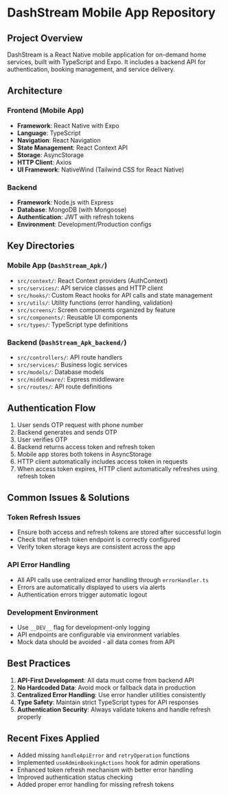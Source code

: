# DashStream Mobile App Repository

## Project Overview
DashStream is a React Native mobile application for on-demand home services, built with TypeScript and Expo. It includes a backend API for authentication, booking management, and service delivery.

## Architecture

### Frontend (Mobile App)
- **Framework**: React Native with Expo
- **Language**: TypeScript
- **Navigation**: React Navigation
- **State Management**: React Context API
- **Storage**: AsyncStorage
- **HTTP Client**: Axios
- **UI Framework**: NativeWind (Tailwind CSS for React Native)

### Backend
- **Framework**: Node.js with Express
- **Database**: MongoDB (with Mongoose)
- **Authentication**: JWT with refresh tokens
- **Environment**: Development/Production configs

## Key Directories

### Mobile App (`DashStream_Apk/`)
- `src/context/`: React Context providers (AuthContext)
- `src/services/`: API service classes and HTTP client
- `src/hooks/`: Custom React hooks for API calls and state management
- `src/utils/`: Utility functions (error handling, validation)
- `src/screens/`: Screen components organized by feature
- `src/components/`: Reusable UI components
- `src/types/`: TypeScript type definitions

### Backend (`DashStream_Apk_backend/`)
- `src/controllers/`: API route handlers
- `src/services/`: Business logic services
- `src/models/`: Database models
- `src/middleware/`: Express middleware
- `src/routes/`: API route definitions

## Authentication Flow
1. User sends OTP request with phone number
2. Backend generates and sends OTP
3. User verifies OTP
4. Backend returns access token and refresh token
5. Mobile app stores both tokens in AsyncStorage
6. HTTP client automatically includes access token in requests
7. When access token expires, HTTP client automatically refreshes using refresh token

## Common Issues & Solutions

### Token Refresh Issues
- Ensure both access and refresh tokens are stored after successful login
- Check that refresh token endpoint is correctly configured
- Verify token storage keys are consistent across the app

### API Error Handling
- All API calls use centralized error handling through `errorHandler.ts`
- Errors are automatically displayed to users via alerts
- Authentication errors trigger automatic logout

### Development Environment
- Use `__DEV__` flag for development-only logging
- API endpoints are configurable via environment variables
- Mock data should be avoided - all data comes from API

## Best Practices
1. **API-First Development**: All data must come from backend API
2. **No Hardcoded Data**: Avoid mock or fallback data in production
3. **Centralized Error Handling**: Use error handler utilities consistently
4. **Type Safety**: Maintain strict TypeScript types for API responses
5. **Authentication Security**: Always validate tokens and handle refresh properly

## Recent Fixes Applied
- Added missing `handleApiError` and `retryOperation` functions
- Implemented `useAdminBookingActions` hook for admin operations
- Enhanced token refresh mechanism with better error handling
- Improved authentication status checking
- Added proper error handling for missing refresh tokens
